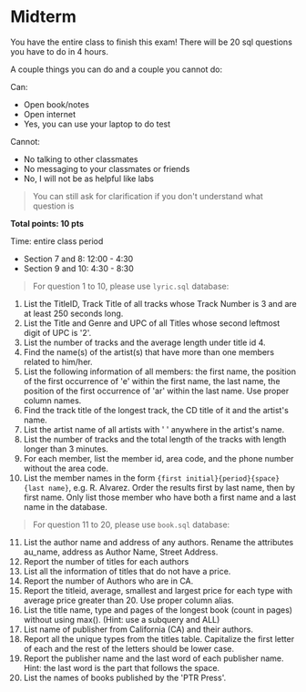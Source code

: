 # Midterm

You have the entire class to finish this exam! There will be 20 sql questions you have to do in 4 hours.

A couple things you can do and a couple you cannot do:

Can:

* Open book/notes
* Open internet
* Yes, you can use your laptop to do test

Cannot:

* No talking to other classmates
* No messaging to your classmates or friends
* No, I will not be as helpful like labs

> You can still ask for clarification if you don't understand what question is

**Total points: 10 pts**

Time: entire class period

* Section 7 and 8: 12:00 - 4:30
* Section 9 and 10: 4:30 - 8:30

> For question 1 to 10, please use `lyric.sql` database:

1. List the TitleID, Track Title of all tracks whose Track Number is 3 and are at least 250 seconds long.
2. List the Title and Genre and UPC of all Titles whose second leftmost digit of UPC is '2'.
3. List the number of tracks and the average length under title id 4.
4. Find the name(s) of the artist(s) that have more than one members related to him/her.
5. List the following information of all members: the first name, the position of the first occurrence of 'e' within the first name, the last name, the position of the first occurrence of 'ar' within the last name. Use proper column names.
6. Find the track title of the longest track, the CD title of it and the artist's name.
7. List the artist name of all artists with ' ' anywhere in the artist's name.
8. List the number of tracks and the total length of the tracks with length longer than 3 minutes.
9. For each member, list the member id, area code, and the phone number without the area code.
10. List the member names in the form `{first initial}{period}{space}{last name}`, e.g. R. Alvarez. Order the results first by last name, then by first name. Only list those member who have both a first name and a last name in the database.  

  > For question 11 to 20, please use `book.sql` database:

11. List the author name and address of any authors. Rename the attributes au_name, address as Author Name, Street Address.
12. Report the number of titles for each authors
13. List all the information of titles that do not have a price.
14. Report the number of Authors who are in CA.
15. Report the titleid, average, smallest and largest price for each type with average price greater than 20. Use proper column alias.
16. List the title name, type and pages of the longest book (count in pages) without using max(). (Hint: use a subquery and ALL)
17. List name of publisher from California (CA) and their authors.
18. Report all the unique types from the titles table. Capitalize the first letter of each and the rest of the letters should be lower case.
19. Report the publisher name and the last word of each publisher name. Hint: the last word is the part that follows the space.
20. List the names of books published by the 'PTR Press'.
